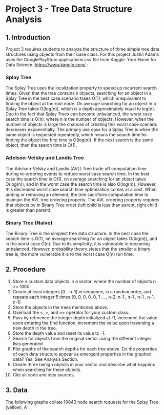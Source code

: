# Project 3 - Tree Data Structure Analysis
##  1. Introduction
Project 3 requires students to analyze the structure of three simple tree data structures using objects from their base class. For this project Justin Adams uses the GooglePlayStore applications csv file from Kaggle: Your Home for Data Science. https://www.kaggle.com/.:
### Splay Tree
The Splay Tree uses the localization property to speed up recurrent search times. Given that the tree contains n objects, searching for an object in a Splay Tree in the best case scenario takes O(1), which is equivalent to finding the object at the root node. On average searching for an object in a Splay Tree takes O(log(n)), which is a depth approximately equal to log(n). Due to the fact that Splay Trees can become unbalanced, the worst case search time is O(n), where n is the number of objects. However, when the number of objects is large the chances of creating this worst case scenario decreases exponentially. The primary use case for a Splay Tree is when the same object is requested repeatedly, which means the search time for finding the object the first time is O(log(n)). If the next search is the same object, then the search time is O(1).
### Adelson-Velsky and Landis Tree
The Adelson-Velsky and Landis (AVL) Tree trade off computation time during re-ordering events to reduce worst case search time. In the best case the search time is O(1), on average searching for an object takes O(log(n)), and in the worst case the search time is also O(log(n)). However, this decreased worst case search time optimization comes at a cost. When adding or removing an element, the tree sacrifices computation time to maintain the AVL tree ordering property. The AVL ordering property requires that objects be in Binary Tree order (left child is less than parent, right child is greater than parent).
### Binary Tree (Naive)
The Binary Tree is the simplest tree data structure. In the best case the search time is O(1), on average searching for an object takes O(log(n)), and in the worst case O(n). Due to its simplicity, it is vulnerable to becoming unbalanced. However, probability theory states that the smaller a binary tree is, the more vulnerable it is to the worst case O(n) run time.
## 2. Procedure
1. Store n custom data objects in a vector, where the number of objects n >= 1000.
2. Create at least integers [0 - n-1] in sequence, in a random order, and repeats each integer 5 times [0, 0, 0, 0, 0, 1 ... , n-2, n-1 , n-1 , n-1 , n-1, n-1]
3. Store the objects in the trees mentioned above.
4. Overload the <, >, and == operator for your custom class.
5. Pass by reference the integer depth initialized at -1, increment the value upon entering the find function, increment the value upon traversing a new depth in the tree.
6. Store the depth value and reset its value to -1.
7. Search for objects from the original vector using the different integer lists generated
8. Plot graphs of the search depths for each tree above. Do the properties of each data structure appear as emergent properties in the graphed data? Yes. See Analysis Section.
9. Create three benign objects in your vector and describe what happens when searching for these objects.
10. Cite all code and idea sources.
## 3. Data
The following graphs collate 10843 node search requests for the Splay Tree (yellow), A